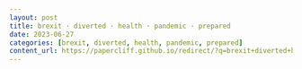 ```yaml
---
layout: post
title: brexit · diverted · health · pandemic · prepared
date: 2023-06-27
categories: [brexit, diverted, health, pandemic, prepared]
content_url: https://papercliff.github.io/redirect/?q=brexit+diverted+health+pandemic+prepared&tbs=cdr:1,cd_min:6/26/2023,cd_max:6/28/2023
---
```

